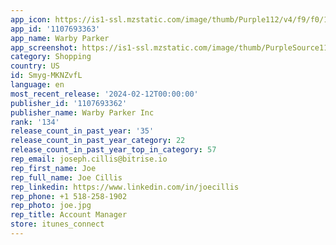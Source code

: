 ```yaml
---
app_icon: https://is1-ssl.mzstatic.com/image/thumb/Purple112/v4/f9/f0/14/f9f014b3-136f-28a6-115a-fa8a66bfa724/AppIcon-1x_U007emarketing-0-4-0-0-85-220.png/1024x1024bb.png
app_id: '1107693363'
app_name: Warby Parker
app_screenshot: https://is1-ssl.mzstatic.com/image/thumb/PurpleSource116/v4/dc/97/a1/dc97a17b-882b-2a92-2f7f-a3e9252fa4d7/4786ef56-ebb9-4f07-bf90-271c83ebe61d_Screensot__U00286.5_inch_U0029_1.png/1242x2688bb.png
category: Shopping
country: US
id: Smyg-MKNZvfL
language: en
most_recent_release: '2024-02-12T00:00:00'
publisher_id: '1107693362'
publisher_name: Warby Parker Inc
rank: '134'
release_count_in_past_year: '35'
release_count_in_past_year_category: 22
release_count_in_past_year_top_in_category: 57
rep_email: joseph.cillis@bitrise.io
rep_first_name: Joe
rep_full_name: Joe Cillis
rep_linkedin: https://www.linkedin.com/in/joecillis
rep_phone: +1 518-258-1902
rep_photo: joe.jpg
rep_title: Account Manager
store: itunes_connect
---
```

